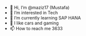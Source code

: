 - 👋 Hi, I’m @maziz17 (Mustafa)
- 👀 I’m interested in Tech
- 🌱 I’m currently learning SAP HANA
- 💞️ I like cars and gaming
- 📫 How to reach me 3633

<!---
maziz17/maziz17 is a ✨ special ✨ repository because its `README.md` (this file) appears on your GitHub profile.
You can click the Preview link to take a look at your changes.
--->
